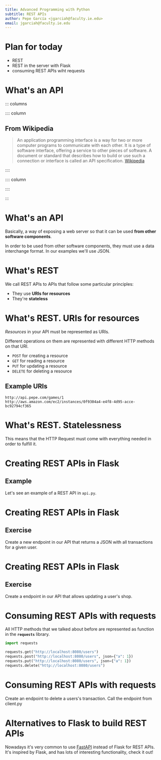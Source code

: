 ```yaml
---
title: Advanced Programming with Python
subtitle: REST APIs
author: Pepe García <jgarciah@faculty.ie.edu>
email: jgarciah@faculty.ie.edu
---
```


# Plan for today

- REST
- REST in the server with Flask
- consuming REST APIs wiht requests

# What's an API


::: columns

:::: column

## From Wikipedia

> An application programming interface is a way for two or more computer
> programs to communicate with each other. It is a type of software interface,
> offering a service to other pieces of software. A document or standard that
> describes how to build or use such a connection or interface is called an API
> specification. [Wikipedia](https://en.wikipedia.org/wiki/API)

::::

:::: column


::::

:::

# What's an API

Basically, a way of exposing a web server so that it can be used **from other
software components**.

In order to be used from other software components, they must use a data
interchange format.  In our examples we'll use JSON.

# What's REST

We call REST APIs to APIs that follow some particular principles:

- They use **URIs for resources**
- They're **stateless**

# What's REST. URIs for resources

_Resources_ in your API must be represented as URIs.

Different operations on them are represented with different HTTP methods on
that URI.

- `POST` for creating a resource
- `GET` for reading a resource
- `PUT` for updating a resource
- `DELETE` for deleting a resource

## Example URIs

```
http://api.pepe.com/games/1
http://aws.amazon.com/ec2/instances/0f9304a4-e4f8-4d95-acce-bc92794cf365
```

# What's REST. Statelessness

This means that the HTTP Request must come with everything needed in order to
fulfill it.

# Creating REST APIs in Flask

## Example

Let's see an example of a REST API in `api.py`.

# Creating REST APIs in Flask

## Exercise

Create a new endpoint in our API that returns a JSON with all transactions for a
given user.

# Creating REST APIs in Flask

## Exercise

Create a endpoint in our API that allows updating a user's shop.

# Consuming REST APIs with requests

All HTTP methods that we talked about before are represented as function in the
**`requests`** library.

```python
import requests

requests.get("http://localhost:8080/users")
requests.post("http://localhost:8080/users", json={"a": 1})
requests.put("http://localhost:8080/users", json={"a": 1})
requests.delete("http://localhost:8080/users")
```

# Consuming REST APIs with requests

Create an endpoint to delete a users's transaction.
Call the endpoint from client.py

# Alternatives to Flask to build REST APIs

Nowadays it's very common to use [FastAPI](https://fastapi.tiangolo.com/)
instead of Flask for REST APIs.  It's
inspired by Flask, and has lots of interesting functionality, check it out!
